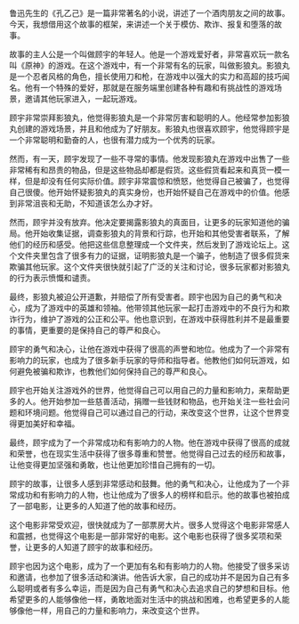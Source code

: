 鲁迅先生的《孔乙己》是一篇非常著名的小说，讲述了一个酒肉朋友之间的故事。今天，我想借用这个故事的框架，来讲述一个关于模仿、欺诈、报复和堕落的故事。

故事的主人公是一个叫做顾宇的年轻人。他是一个游戏爱好者，非常喜欢玩一款名叫《原神》的游戏。在这个游戏中，有一个非常有名的玩家，叫做影狼丸。影狼丸是一个忍者风格的角色，擅长使用刀和枪，在游戏中以强大的实力和高超的技巧闻名。他有一个特殊的爱好，那就是在服务端里创建各种有趣和有挑战性的游戏场景，邀请其他玩家进入，一起玩游戏。

顾宇非常崇拜影狼丸，他觉得影狼丸是一个非常厉害和聪明的人。他经常参加影狼丸创建的游戏场景，并且和他成为了好朋友。影狼丸也很喜欢顾宇，他觉得顾宇是一个非常聪明和勤奋的人，也很有潜力成为一个优秀的玩家。

然而，有一天，顾宇发现了一些不寻常的事情。他发现影狼丸在游戏中出售了一些非常稀有和昂贵的物品，但是这些物品却都是假货。这些假货看起来和真货一模一样，但是却没有任何实际价值。顾宇非常震惊和愤怒，他觉得自己被骗了，也觉得自己很傻。他开始怀疑影狼丸的真实身份，也开始怀疑自己在游戏中的价值。他感到非常沮丧和无助，不知道该怎么办才好。

然而，顾宇并没有放弃。他决定要揭露影狼丸的真面目，让更多的玩家知道他的骗局。他开始收集证据，调查影狼丸的背景和行踪，也开始和其他受害者联系，了解他们的经历和感受。他把这些信息整理成一个文件夹，然后发到了游戏论坛上。这个文件夹里包含了很多有力的证据，证明影狼丸是一个骗子，他制造了很多假货来欺骗其他玩家。这个文件夹很快就引起了广泛的关注和讨论，很多玩家都对影狼丸的行为表示愤慨和谴责。

最终，影狼丸被迫公开道歉，并赔偿了所有受害者。顾宇也因为自己的勇气和决心，成为了游戏中的英雄和领袖。他带领其他玩家一起打击游戏中的不良行为和欺诈行为，维护了游戏的公正和公平。他也意识到，在游戏中获得胜利并不是最重要的事情，更重要的是保持自己的尊严和良心。

顾宇的勇气和决心，让他在游戏中获得了很高的声誉和地位。他成为了一个非常有影响力的玩家，也成为了很多新手玩家的导师和指导者。他教他们如何玩游戏，如何避免被骗和欺诈，也教他们如何保持自己的尊严和良心。

顾宇也开始关注游戏外的世界，他觉得自己可以用自己的力量和影响力，来帮助更多的人。他开始参加一些慈善活动，捐赠一些钱财和物品，也开始关注一些社会问题和环境问题。他觉得自己可以通过自己的行动，来改变这个世界，让这个世界变得更加美好和幸福。

最终，顾宇成为了一个非常成功和有影响力的人物。他在游戏中获得了很高的成就和荣誉，也在现实生活中获得了很多尊重和赞誉。他觉得自己过去的经历和故事，让他变得更加坚强和勇敢，也让他更加珍惜自己拥有的一切。

顾宇的故事，让很多人感到非常感动和鼓舞。他的勇气和决心，让他成为了一个非常成功和有影响力的人物，也让他成为了很多人的榜样和启示。他的故事也被拍成了一部电影，让更多的人知道了他的故事和经历。

这个电影非常受欢迎，很快就成为了一部票房大片。很多人觉得这个电影非常感人和震撼，也觉得这个电影是一部非常好的电影。这个电影也获得了很多奖项和荣誉，让更多的人知道了顾宇的故事和经历。

顾宇也因为这个电影，成为了一个更加有名和有影响力的人物。他接受了很多采访和邀请，也参加了很多活动和演讲。他告诉大家，自己的成功并不是因为自己有多么聪明或者有多么幸运，而是因为自己有勇气和决心去追求自己的梦想和目标。他希望更多的人能够像他一样，勇敢地面对生活中的挑战和困难，也希望更多的人能够像他一样，用自己的力量和影响力，来改变这个世界。